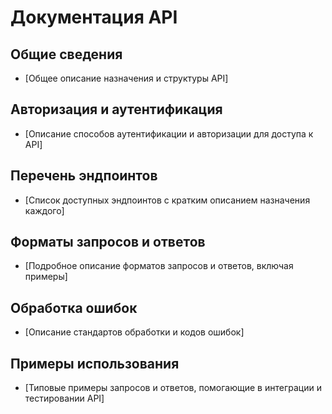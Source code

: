 # Документация API

## Общие сведения
- [Общее описание назначения и структуры API]

## Авторизация и аутентификация
- [Описание способов аутентификации и авторизации для доступа к API]

## Перечень эндпоинтов
- [Список доступных эндпоинтов с кратким описанием назначения каждого]

## Форматы запросов и ответов
- [Подробное описание форматов запросов и ответов, включая примеры]

## Обработка ошибок
- [Описание стандартов обработки и кодов ошибок]

## Примеры использования
- [Типовые примеры запросов и ответов, помогающие в интеграции и тестировании API]
